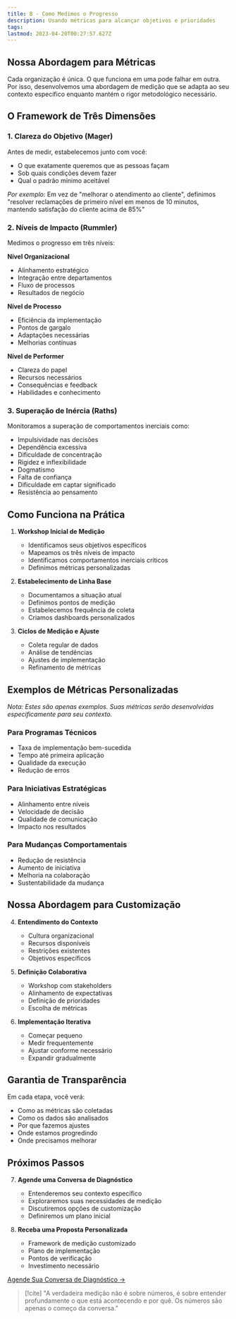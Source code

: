 ```yaml
---
title: B - Como Medimos o Progresso
description: Usando métricas para alcançar objetivos e prioridades
tags: 
lastmod: 2023-04-20T00:27:57.627Z
---
```


## Nossa Abordagem para Métricas

Cada organização é única. O que funciona em uma pode falhar em outra. Por isso, desenvolvemos uma abordagem de medição que se adapta ao seu contexto específico enquanto mantém o rigor metodológico necessário.

## O Framework de Três Dimensões

### 1. Clareza do Objetivo (Mager)
Antes de medir, estabelecemos junto com você:
- O que exatamente queremos que as pessoas façam
- Sob quais condições devem fazer
- Qual o padrão mínimo aceitável

*Por exemplo:* Em vez de "melhorar o atendimento ao cliente", definimos "resolver reclamações de primeiro nível em menos de 10 minutos, mantendo satisfação do cliente acima de 85%"

### 2. Níveis de Impacto (Rummler)
Medimos o progresso em três níveis:

**Nível Organizacional**
- Alinhamento estratégico
- Integração entre departamentos
- Fluxo de processos
- Resultados de negócio

**Nível de Processo**
- Eficiência da implementação
- Pontos de gargalo
- Adaptações necessárias
- Melhorias contínuas

**Nível de Performer**
- Clareza do papel
- Recursos necessários
- Consequências e feedback
- Habilidades e conhecimento

### 3. Superação de Inércia (Raths)
Monitoramos a superação de comportamentos inerciais como:
- Impulsividade nas decisões
- Dependência excessiva
- Dificuldade de concentração
- Rigidez e inflexibilidade
- Dogmatismo
- Falta de confiança
- Dificuldade em captar significado
- Resistência ao pensamento

## Como Funciona na Prática

1. **Workshop Inicial de Medição**
   - Identificamos seus objetivos específicos
   - Mapeamos os três níveis de impacto
   - Identificamos comportamentos inerciais críticos
   - Definimos métricas personalizadas

2. **Estabelecimento de Linha Base**
   - Documentamos a situação atual
   - Definimos pontos de medição
   - Estabelecemos frequência de coleta
   - Criamos dashboards personalizados

3. **Ciclos de Medição e Ajuste**
   - Coleta regular de dados
   - Análise de tendências
   - Ajustes de implementação
   - Refinamento de métricas

## Exemplos de Métricas Personalizadas

*Nota: Estes são apenas exemplos. Suas métricas serão desenvolvidas especificamente para seu contexto.*

### Para Programas Técnicos
- Taxa de implementação bem-sucedida
- Tempo até primeira aplicação
- Qualidade da execução
- Redução de erros

### Para Iniciativas Estratégicas
- Alinhamento entre níveis
- Velocidade de decisão
- Qualidade de comunicação
- Impacto nos resultados

### Para Mudanças Comportamentais
- Redução de resistência
- Aumento de iniciativa
- Melhoria na colaboração
- Sustentabilidade da mudança

## Nossa Abordagem para Customização

4. **Entendimento do Contexto**
   - Cultura organizacional
   - Recursos disponíveis
   - Restrições existentes
   - Objetivos específicos

5. **Definição Colaborativa**
   - Workshop com stakeholders
   - Alinhamento de expectativas
   - Definição de prioridades
   - Escolha de métricas

6. **Implementação Iterativa**
   - Começar pequeno
   - Medir frequentemente
   - Ajustar conforme necessário
   - Expandir gradualmente

## Garantia de Transparência

Em cada etapa, você verá:
- Como as métricas são coletadas
- Como os dados são analisados
- Por que fazemos ajustes
- Onde estamos progredindo
- Onde precisamos melhorar

## Próximos Passos

7. **Agende uma Conversa de Diagnóstico**
   - Entenderemos seu contexto específico
   - Exploraremos suas necessidades de medição
   - Discutiremos opções de customização
   - Definiremos um plano inicial

8. **Receba uma Proposta Personalizada**
   - Framework de medição customizado
   - Plano de implementação
   - Pontos de verificação
   - Investimento necessário

[Agende Sua Conversa de Diagnóstico →](Contato)

>[!cite] "A verdadeira medição não é sobre números, é sobre entender profundamente o que está acontecendo e por quê. Os números são apenas o começo da conversa."